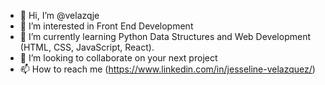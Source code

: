 - 👋 Hi, I’m @velazqje
- 👀 I’m interested in Front End Development
- 🌱 I’m currently learning Python Data Structures and Web Development (HTML, CSS, JavaScript, React).
- 💞️ I’m looking to collaborate on your next project
- 📫 How to reach me (https://www.linkedin.com/in/jesseline-velazquez/)

<!---
velazqje/velazqje is a ✨ special ✨ repository because its `README.md` (this file) appears on your GitHub profile.
You can click the Preview link to take a look at your changes.
--->
